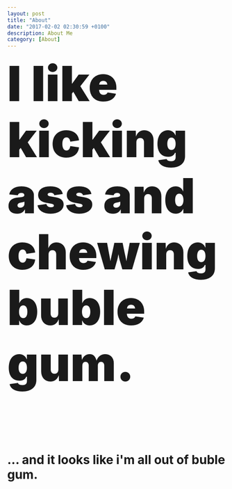 ```yaml
---
layout: post
title: "About"
date: "2017-02-02 02:30:59 +0100"
description: About Me
category: [About]
---
```

<div style="margin-bottom: 10em;"><span style="font-size: 8em; font-weight: 900; line-height: 1.15em;">I like kicking ass and chewing buble gum.</span></div>

# ... and it looks like i'm all out of buble gum.

